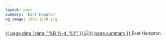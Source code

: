 ```yaml
---
layout: post
summary: 'East Hampton'
og_image: 1683-1280.jpg
---
```


<p>
 <time>
  <a href="/1683">
   {{ page.date | date: "%B %-d, %Y" }}
  </a>
 </time>
 <a href="/1683">
  <img alt="{{ page.summary }}" sizes="(min-width: 700px) 50vw, calc(100vw - 2rem)" src="{{ site.assets_url }}/1683-640.jpg" srcset="{{ site.assets_url }}/1683-320.jpg 320w, {{ site.assets_url }}/1683-640.jpg 640w, {{ site.assets_url }}/1683-960.jpg 960w, {{ site.assets_url }}/1683-1280.jpg 1280w"/>
 </a>
 <span>
  East Hampton
 </span>
</p>
